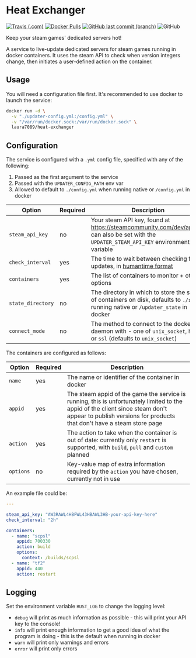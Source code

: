 # Heat Exchanger

<a href="https://travis-ci.com/github/Laura7089/gameserver-docker-updater">![Travis (.com)](https://img.shields.io/travis/com/laura7089/gameserver-docker-updater?style=flat-square)</a>
<a href="https://hub.docker.com/r/laura7089/heat-exchanger">![Docker Pulls](https://img.shields.io/docker/pulls/laura7089/heat-exchanger?style=flat-square)</a>
<a href="https://github.com/Laura7089/heat-exchanger">![GitHub last commit (branch)](https://img.shields.io/github/last-commit/laura7089/heat-exchanger/master?style=flat-square)</a>
![GitHub](https://img.shields.io/github/license/laura7089/heat-exchanger?style=flat-square)

Keep your steam games' dedicated servers hot!

A service to live-update dedicated servers for steam games running in docker containers.
It uses the steam API to check when version integers change, then initiates a user-defined action on the container.

## Usage

You will need a configuration file first.
It's recommended to use docker to launch the service:

```bash
docker run -d \
  -v "./updater-config.yml:/config.yml" \
  -v "/var/run/docker.sock:/var/run/docker.sock" \
  laura7089/heat-exchanger
```

## Configuration

The service is configured with a `.yml` config file, specified with any of the following:

1. Passed as the first argument to the service
2. Passed with the `UPDATER_CONFIG_PATH` env var
3. Allowed to default to `./config.yml` when running native or `/config.yml` in docker

Option | Required | Description
---|---|---
`steam_api_key` | no | Your steam API key, found at https://steamcommunity.com/dev/apikey, can also be set with the `UPDATER_STEAM_API_KEY` environment variable
`check_interval` | yes | The time to wait between checking for updates, in [humantime format](https://docs.rs/humantime/2.0.1/humantime/index.html)
`containers` | yes | The list of containers to monitor + other options
`state_directory` | no | The directory in which to store the state of containers on disk, defaults to `./state` running native or `/updater_state` in docker
`connect_mode` | no | The method to connect to the docker daemon with - one of `unix_socket`, `http` or `ssl` (defaults to `unix_socket`)

The containers are configured as follows:

Option | Required | Description
---|---|---
`name` | yes | The name or identifier of the container in docker
`appid` | yes | The steam appid of the game the service is running, this is unfortunately limited to the appid of the client since steam don't appear to publish versions for products that don't have a steam store page
`action` | yes | The action to take when the container is out of date: currently only `restart` is supported, with `build`, `pull` and `custom` planned
`options` | no | Key-value map of extra information required by the `action` you have chosen, currently not in use

An example file could be:

```yaml
---

steam_api_key: "AW3RAWL4HBFWL43HBAWL3HB-your-api-key-here"
check_interval: "2h"

containers:
  - name: "scpsl"
    appid: 700330
    action: build
    options:
      context: /builds/scpsl
  - name: "tf2"
    appid: 440
    action: restart
```

## Logging

Set the environment variable `RUST_LOG` to change the logging level:

- `debug` will print as much information as possible - this will print your API key to the console!
- `info` will print enough information to get a good idea of what the program is doing - this is the default when running in docker
- `warn` will print only warnings and errors
- `error` will print only errors
